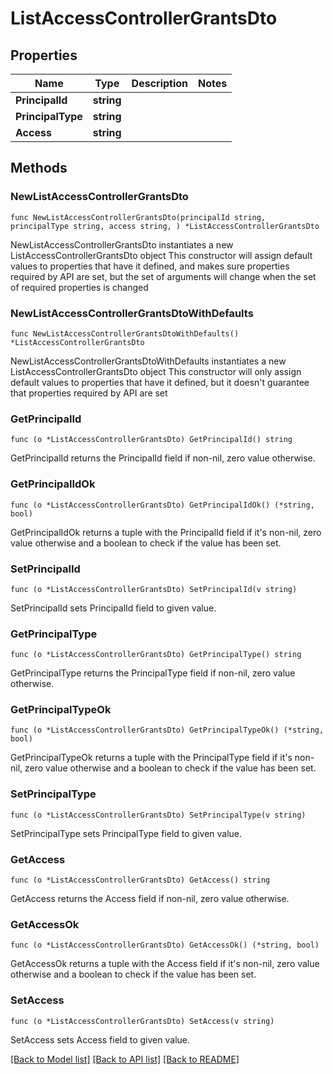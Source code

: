 # ListAccessControllerGrantsDto

## Properties

Name | Type | Description | Notes
------------ | ------------- | ------------- | -------------
**PrincipalId** | **string** |  | 
**PrincipalType** | **string** |  | 
**Access** | **string** |  | 

## Methods

### NewListAccessControllerGrantsDto

`func NewListAccessControllerGrantsDto(principalId string, principalType string, access string, ) *ListAccessControllerGrantsDto`

NewListAccessControllerGrantsDto instantiates a new ListAccessControllerGrantsDto object
This constructor will assign default values to properties that have it defined,
and makes sure properties required by API are set, but the set of arguments
will change when the set of required properties is changed

### NewListAccessControllerGrantsDtoWithDefaults

`func NewListAccessControllerGrantsDtoWithDefaults() *ListAccessControllerGrantsDto`

NewListAccessControllerGrantsDtoWithDefaults instantiates a new ListAccessControllerGrantsDto object
This constructor will only assign default values to properties that have it defined,
but it doesn't guarantee that properties required by API are set

### GetPrincipalId

`func (o *ListAccessControllerGrantsDto) GetPrincipalId() string`

GetPrincipalId returns the PrincipalId field if non-nil, zero value otherwise.

### GetPrincipalIdOk

`func (o *ListAccessControllerGrantsDto) GetPrincipalIdOk() (*string, bool)`

GetPrincipalIdOk returns a tuple with the PrincipalId field if it's non-nil, zero value otherwise
and a boolean to check if the value has been set.

### SetPrincipalId

`func (o *ListAccessControllerGrantsDto) SetPrincipalId(v string)`

SetPrincipalId sets PrincipalId field to given value.


### GetPrincipalType

`func (o *ListAccessControllerGrantsDto) GetPrincipalType() string`

GetPrincipalType returns the PrincipalType field if non-nil, zero value otherwise.

### GetPrincipalTypeOk

`func (o *ListAccessControllerGrantsDto) GetPrincipalTypeOk() (*string, bool)`

GetPrincipalTypeOk returns a tuple with the PrincipalType field if it's non-nil, zero value otherwise
and a boolean to check if the value has been set.

### SetPrincipalType

`func (o *ListAccessControllerGrantsDto) SetPrincipalType(v string)`

SetPrincipalType sets PrincipalType field to given value.


### GetAccess

`func (o *ListAccessControllerGrantsDto) GetAccess() string`

GetAccess returns the Access field if non-nil, zero value otherwise.

### GetAccessOk

`func (o *ListAccessControllerGrantsDto) GetAccessOk() (*string, bool)`

GetAccessOk returns a tuple with the Access field if it's non-nil, zero value otherwise
and a boolean to check if the value has been set.

### SetAccess

`func (o *ListAccessControllerGrantsDto) SetAccess(v string)`

SetAccess sets Access field to given value.



[[Back to Model list]](../README.md#documentation-for-models) [[Back to API list]](../README.md#documentation-for-api-endpoints) [[Back to README]](../README.md)


